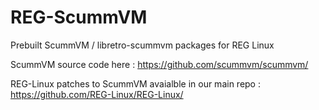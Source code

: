 # REG-ScummVM
Prebuilt ScummVM / libretro-scummvm packages for REG Linux

ScummVM source code here : https://github.com/scummvm/scummvm/

REG-Linux patches to ScummVM avaialble in our main repo : https://github.com/REG-Linux/REG-Linux/
